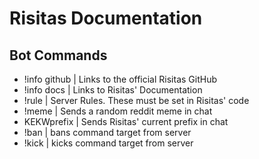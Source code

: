 # Risitas Documentation
## Bot Commands
* !info github | Links to the official Risitas GitHub
* !info docs | Links to Risitas' Documentation
* !rule | Server Rules. These must be set in Risitas' code
* !meme | Sends a random reddit meme in chat
* KEKWprefix | Sends Risitas' current prefix in chat
* !ban | bans command target from server
* !kick | kicks command target from server
